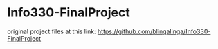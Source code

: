 # Info330-FinalProject

original project files at this link: https://github.com/blingalinga/Info330-FinalProject

